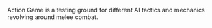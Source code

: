 Action Game is a testing ground for different AI tactics and mechanics revolving around melee combat.
